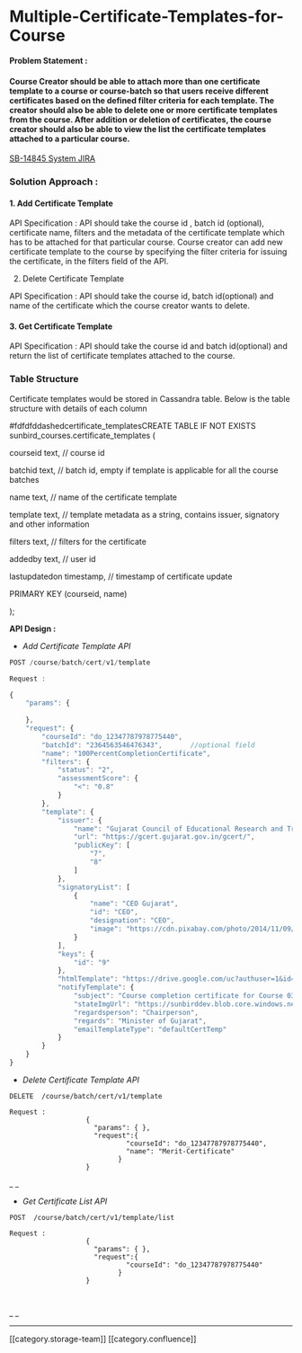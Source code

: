 # Multiple-Certificate-Templates-for-Course

**Problem Statement :**

#### Course Creator should be able to attach more than one certificate template to a course or course-batch so that users receive different certificates based on the defined filter criteria for each template. The creator should also be able to delete one or more certificate templates from the course. After addition or deletion of certificates, the course creator should also be able to view the list the certificate templates attached to a particular course.

[SB-14845 System JIRA](https://browse/SB-14845)

### Solution Approach :

#### 1. Add Certificate Template&#x20;

&#x20;      API Specification : API should take the course id , batch id (optional), certificate name, filters and the metadata of the certificate template which has to be attached for that particular course. Course creator can add new certificate template to the course by specifying  the filter criteria for issuing the certificate, in the filters field of the API.

2. Delete Certificate Template

&#x20;      API Specification : API should take the course id, batch id(optional) and  name of the certificate which the course creator wants to delete.&#x20;

#### 3. Get Certificate Template

&#x20;      API Specification : API should take the course id and  batch id(optional) and return the list of certificate templates attached to the course.

### Table Structure

Certificate templates would be stored in Cassandra table. Below is the table structure with details of each column

\#fdfdfddashedcertificate\_templatesCREATE TABLE IF NOT EXISTS sunbird\_courses.certificate\_templates (

&#x20; courseid text,  // course id

&#x20; batchid text,   // batch id, empty if template is applicable for all the course batches

&#x20; name text,  // name of the certificate template

&#x20; template text,  // template metadata as a string, contains issuer, signatory and other information

&#x20; filters text,  // filters for the certificate

&#x20; addedby text,  // user id

&#x20; lastupdatedon timestamp, // timestamp of certificate update

&#x20; PRIMARY KEY (courseid, name)

);

**API Design :**

* _Add Certificate Template API_

```js
POST /course/batch/cert/v1/template

Request :      

{
    "params": {
        
    },
    "request": {
        "courseId": "do_12347787978775440",
        "batchId": "2364563546476343",       //optional field
        "name": "100PercentCompletionCertificate",
        "filters": {
            "status": "2",
            "assessmentScore": {
                "<": "0.8"
            }
        },
        "template": {
            "issuer": {
                "name": "Gujarat Council of Educational Research and Training",
                "url": "https://gcert.gujarat.gov.in/gcert/",
                "publicKey": [
                    "7",
                    "8"
                ]
            },
            "signatoryList": [
                {
                    "name": "CEO Gujarat",
                    "id": "CEO",
                    "designation": "CEO",
                    "image": "https://cdn.pixabay.com/photo/2014/11/09/08/06/signature-523237__340.jpg"
                }
            ],
            "keys": {
                "id": "9"
            },
            "htmlTemplate": "https://drive.google.com/uc?authuser=1&id=1ryB71i0Oqn2c3aqf9N6Lwvet-MZKytoM&export=download",
            "notifyTemplate": {
                "subject": "Course completion certificate for Course 03092019 Course",
                "stateImgUrl": "https://sunbirddev.blob.core.windows.net/orgemailtemplate/img/File-0128212938260643843.png",
                "regardsperson": "Chairperson",
                "regards": "Minister of Gujarat",
                "emailTemplateType": "defaultCertTemp"
            }
        }
    }   
}     
```

* _Delete  Certificate Template API_

```
DELETE  /course/batch/cert/v1/template

Request : 
                   {
                     "params": { },
                     "request":{
                             "courseId": "do_12347787978775440",
                             "name": "Merit-Certificate"
                           }
                   }
```

\_             \_

* _Get Certificate List API_

```
POST  /course/batch/cert/v1/template/list
  
Request : 
                   {
                     "params": { },
                     "request":{
                             "courseId": "do_12347787978775440" 
                           }
                   }



```

\_      \_

&#x20;    &#x20;

***

\[\[category.storage-team]] \[\[category.confluence]]
